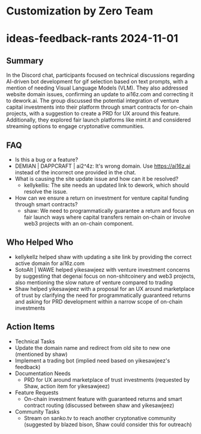 # Customization by Zero Team

# ideas-feedback-rants 2024-11-01

## Summary
 In the Discord chat, participants focused on technical discussions regarding AI-driven bot development for gif selection based on text prompts, with a mention of needing Visual Language Models (VLM). They also addressed website domain issues, confirming an update to ai16z.com and correcting it to dework.ai. The group discussed the potential integration of venture capital investments into their platform through smart contracts for on-chain projects, with a suggestion to create a PRD for UX around this feature. Additionally, they explored fair launch platforms like mint.it and considered streaming options to engage cryptonative communities.

## FAQ
 - Is this a bug or a feature?
  - DEMIAN | DAPPCRAFT | ai2^4z: It's wrong domain. Use https://ai16z.ai instead of the incorrect one provided in the chat.
- What is causing the site update issue and how can it be resolved?
  - kellykellis: The site needs an updated link to dework, which should resolve the issue.
- How can we ensure a return on investment for venture capital funding through smart contracts?
  - shaw: We need to programmatically guarantee a return and focus on fair launch ways where capital transfers remain on-chain or involve web3 projects with an on-chain component.

## Who Helped Who
 - kellykellz helped shaw with updating a site link by providing the correct active domain for ai16z.com
- SotoAlt | WAWE helped yikesawjeez with venture investment concerns by suggesting that degenai focus on non-shitcoinery and web3 projects, also mentioning the slow nature of venture compared to trading
- Shaw helped yikesawjeez with a proposal for an UX around marketplace of trust by clarifying the need for programmatically guaranteed returns and asking for PRD development within a narrow scope of on-chain investments

## Action Items
 - Technical Tasks
  - Update the domain name and redirect from old site to new one (mentioned by shaw)
  - Implement a trading bot (implied need based on yikesawjeez's feedback)
- Documentation Needs
  - PRD for UX around marketplace of trust investments (requested by Shaw, action item for yikesawjeez)
- Feature Requests
  - On-chain investment feature with guaranteed returns and smart contract routing (discussed between shaw and yikesawjeez)
- Community Tasks
  - Stream on sanko.tv to reach another cryptonative community (suggested by blazed bison, Shaw could consider this for outreach)

